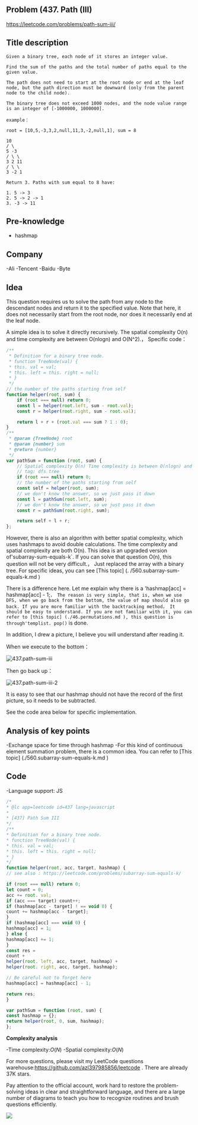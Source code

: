 ## Problem (437. Path (III)

https://leetcode.com/problems/path-sum-iii/

## Title description

```
Given a binary tree, each node of it stores an integer value.

Find the sum of the paths and the total number of paths equal to the given value.

The path does not need to start at the root node or end at the leaf node, but the path direction must be downward (only from the parent node to the child node).

The binary tree does not exceed 1000 nodes, and the node value range is an integer of [-1000000, 1000000].

example：

root = [10,5,-3,3,2,null,11,3,-2,null,1], sum = 8

10
/ \
5 -3
/ \ \
3 2 11
/ \ \
3 -2 1

Return 3. Paths with sum equal to 8 have:

1. 5 -> 3
2. 5 -> 2 -> 1
3. -3 -> 11

```

## Pre-knowledge

- hashmap

## Company

-Ali
-Tencent
-Baidu
-Byte

## Idea

This question requires us to solve the path from any node to the descendant nodes and return it to the specified value.
Note that here, it does not necessarily start from the root node, nor does it necessarily end at the leaf node.

A simple idea is to solve it directly recursively. The spatial complexity O(n) and time complexity are between O(nlogn) and O(N^2).，
Specific code：

```js
/**
 * Definition for a binary tree node.
 * function TreeNode(val) {
 * this. val = val;
 * this. left = this. right = null;
 * }
 */
// the number of the paths starting from self
function helper(root, sum) {
	if (root === null) return 0;
	const l = helper(root.left, sum - root.val);
	const r = helper(root.right, sum - root.val);

	return l + r + (root.val === sum ? 1 : 0);
}
/**
 * @param {TreeNode} root
 * @param {number} sum
 * @return {number}
 */
var pathSum = function (root, sum) {
	// Spatial complexity O(n) Time complexity is between O(nlogn) and O(N^2)
	// tag: dfs tree
	if (root === null) return 0;
	// the number of the paths starting from self
	const self = helper(root, sum);
	// we don't know the answer, so we just pass it down
	const l = pathSum(root.left, sum);
	// we don't know the answer, so we just pass it down
	const r = pathSum(root.right, sum);

	return self + l + r;
};
```

However, there is also an algorithm with better spatial complexity, which uses hashmaps to avoid double calculations. The time complexity and spatial complexity are both O(n).
This idea is an upgraded version of'subarray-sum-equals-k`. If you can solve that question O(n), this question will not be very difficult.，
Just replaced the array with a binary tree. For specific ideas, you can see [This topic] (. /560.subarray-sum-equals-k.md )

There is a difference here. Let me explain why there is a 'hashmap[acc] = hashmap[acc] - 1;`， The reason is very simple, that is, when we use DFS, when we go back from the bottom, the value of map should also go back. If you are more familiar with the backtracking method， It should be easy to understand. If you are not familiar with it, you can refer to [this topic] (./46.permutations.md ), this question is through'templist. pop()` is done.

In addition, I drew a picture, I believe you will understand after reading it.

When we execute to the bottom：

![437.path-sum-iii](https://p.ipic.vip/ukku3e.jpg)

Then go back up：

![437.path-sum-iii-2](https://p.ipic.vip/zl3kb7.jpg)

It is easy to see that our hashmap should not have the record of the first picture, so it needs to be subtracted.

See the code area below for specific implementation.

## Analysis of key points

-Exchange space for time through hashmap
-For this kind of continuous element summation problem, there is a common idea. You can refer to [This topic] (./560.subarray-sum-equals-k.md )

## Code

-Language support: JS

```js
/*
* @lc app=leetcode id=437 lang=javascript
*
* [437] Path Sum III
*/
/**
* Definition for a binary tree node.
* function TreeNode(val) {
* this. val = val;
* this. left = this. right = null;
* }
*/
function helper(root, acc, target, hashmap) {
// see also : https://leetcode.com/problems/subarray-sum-equals-k/

if (root === null) return 0;
let count = 0;
acc += root. val;
if (acc === target) count++;
if (hashmap[acc - target] ! == void 0) {
count += hashmap[acc - target];
}
if (hashmap[acc] === void 0) {
hashmap[acc] = 1;
} else {
hashmap[acc] += 1;
}
const res =
count +
helper(root. left, acc, target, hashmap) +
helper(root. right, acc, target, hashmap);

// Be careful not to forget here
hashmap[acc] = hashmap[acc] - 1;

return res;
}

var pathSum = function (root, sum) {
const hashmap = {};
return helper(root, 0, sum, hashmap);
};
```

**Complexity analysis**

-Time complexity:$O(N)$
-Spatial complexity:$O(N)$

For more questions, please visit my LeetCode questions warehouse:https://github.com/azl397985856/leetcode . There are already 37K stars.

Pay attention to the official account, work hard to restore the problem-solving ideas in clear and straightforward language, and there are a large number of diagrams to teach you how to recognize routines and brush questions efficiently.

![](https://p.ipic.vip/vathfp.jpg)
